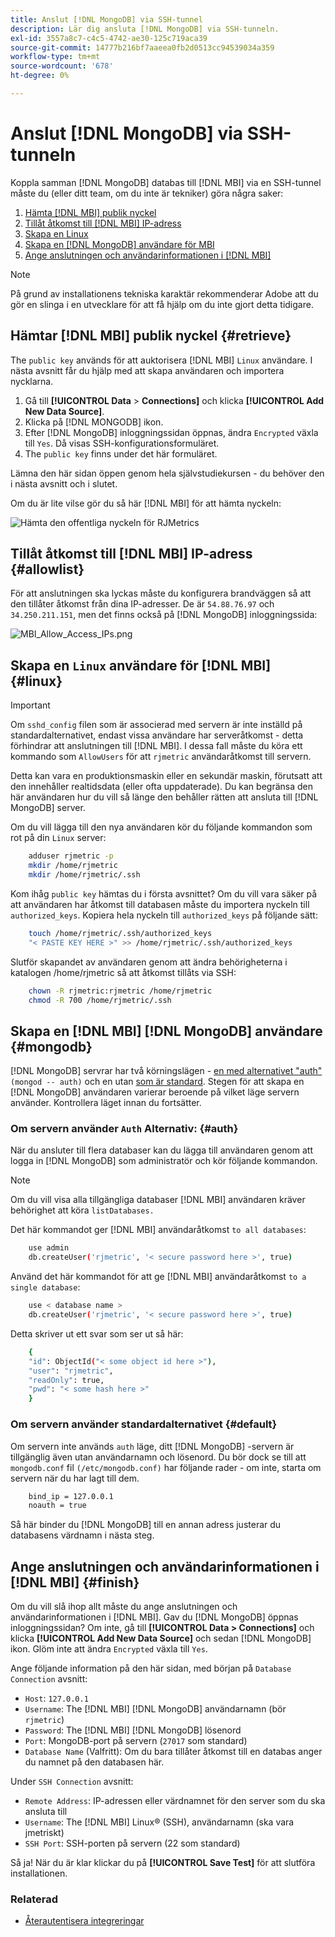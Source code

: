 ```yaml
---
title: Anslut [!DNL MongoDB] via SSH-tunnel
description: Lär dig ansluta [!DNL MongoDB] via SSH-tunneln.
exl-id: 3557a8c7-c4c5-4742-ae30-125c719aca39
source-git-commit: 14777b216bf7aaeea0fb2d0513cc94539034a359
workflow-type: tm+mt
source-wordcount: '678'
ht-degree: 0%

---
```


# Anslut [!DNL MongoDB] via SSH-tunneln

Koppla samman [!DNL MongoDB] databas till [!DNL MBI] via en SSH-tunnel måste du (eller ditt team, om du inte är tekniker) göra några saker:

1. [Hämta [!DNL MBI] publik nyckel](#retrieve)
1. [Tillåt åtkomst till [!DNL MBI] IP-adress](#allowlist)
1. [Skapa en Linux](#linux)
1. [Skapa en [!DNL MongoDB] användare för MBI](#mongodb)
1. [Ange anslutningen och användarinformationen i [!DNL MBI]](#finish)

>[!NOTE]
>
>På grund av installationens tekniska karaktär rekommenderar Adobe att du gör en slinga i en utvecklare för att få hjälp om du inte gjort detta tidigare.

## Hämtar [!DNL MBI] publik nyckel {#retrieve}

The `public key` används för att auktorisera [!DNL MBI] `Linux` användare. I nästa avsnitt får du hjälp med att skapa användaren och importera nycklarna.

1. Gå till **[!UICONTROL Data** > **Connections]** och klicka **[!UICONTROL Add New Data Source]**.
1. Klicka på [!DNL MONGODB] ikon.
1. Efter [!DNL MongoDB] inloggningssidan öppnas, ändra `Encrypted` växla till `Yes`. Då visas SSH-konfigurationsformuläret.
1. The `public key` finns under det här formuläret.

Lämna den här sidan öppen genom hela självstudiekursen - du behöver den i nästa avsnitt och i slutet.

Om du är lite vilse gör du så här [!DNL MBI] för att hämta nyckeln:

![Hämta den offentliga nyckeln för RJMetrics](../../../assets/MongoDB_Public_Key.gif)<!--{:.zoom}-->

## Tillåt åtkomst till [!DNL MBI] IP-adress {#allowlist}

För att anslutningen ska lyckas måste du konfigurera brandväggen så att den tillåter åtkomst från dina IP-adresser. De är `54.88.76.97` och `34.250.211.151`, men det finns också på [!DNL MongoDB] inloggningssida:

![MBI_Allow_Access_IPs.png](../../../assets/MBI_allow_access_IPs.png)

## Skapa en `Linux` användare för [!DNL MBI] {#linux}

>[!IMPORTANT]
>
>Om `sshd_config` filen som är associerad med servern är inte inställd på standardalternativet, endast vissa användare har serveråtkomst - detta förhindrar att anslutningen till [!DNL MBI]. I dessa fall måste du köra ett kommando som `AllowUsers` för att `rjmetric` användaråtkomst till servern.

Detta kan vara en produktionsmaskin eller en sekundär maskin, förutsatt att den innehåller realtidsdata (eller ofta uppdaterade). Du kan begränsa den här användaren hur du vill så länge den behåller rätten att ansluta till [!DNL MongoDB] server.

Om du vill lägga till den nya användaren kör du följande kommandon som rot på din `Linux` server:

```bash
    adduser rjmetric -p
    mkdir /home/rjmetric
    mkdir /home/rjmetric/.ssh
```

Kom ihåg `public key` hämtas du i första avsnittet? Om du vill vara säker på att användaren har åtkomst till databasen måste du importera nyckeln till `authorized_keys`. Kopiera hela nyckeln till `authorized_keys` på följande sätt:

```bash
    touch /home/rjmetric/.ssh/authorized_keys
    "< PASTE KEY HERE >" >> /home/rjmetric/.ssh/authorized_keys
```

Slutför skapandet av användaren genom att ändra behörigheterna i katalogen /home/rjmetric så att åtkomst tillåts via SSH:

```bash
    chown -R rjmetric:rjmetric /home/rjmetric
    chmod -R 700 /home/rjmetric/.ssh
```

## Skapa en [!DNL MBI] [!DNL MongoDB] användare {#mongodb}

[!DNL MongoDB] servrar har två körningslägen - [en med alternativet &quot;auth&quot;](#auth) `(mongod -- auth)` och en utan [som är standard](#default). Stegen för att skapa en [!DNL MongoDB] användaren varierar beroende på vilket läge servern använder. Kontrollera läget innan du fortsätter.

### Om servern använder `Auth` Alternativ: {#auth}

När du ansluter till flera databaser kan du lägga till användaren genom att logga in [!DNL MongoDB] som administratör och kör följande kommandon.

>[!NOTE]
>
>Om du vill visa alla tillgängliga databaser [!DNL MBI] användaren kräver behörighet att köra `listDatabases.`

Det här kommandot ger [!DNL MBI] användaråtkomst `to all databases`:

```bash
    use admin
    db.createUser('rjmetric', '< secure password here >', true)
```

Använd det här kommandot för att ge [!DNL MBI] användaråtkomst `to a single database`:

```bash
    use < database name >
    db.createUser('rjmetric', '< secure password here >', true)
```

Detta skriver ut ett svar som ser ut så här:

```bash
    {
    "id": ObjectId("< some object id here >"),
    "user": "rjmetric",
    "readOnly": true,
    "pwd": "< some hash here >"
    }
```

### Om servern använder standardalternativet {#default}

Om servern inte används `auth` läge, ditt [!DNL MongoDB] -servern är tillgänglig även utan användarnamn och lösenord. Du bör dock se till att `mongodb.conf` fil `(/etc/mongodb.conf)` har följande rader - om inte, starta om servern när du har lagt till dem.

```bash
    bind_ip = 127.0.0.1
    noauth = true
```

Så här binder du [!DNL MongoDB] till en annan adress justerar du databasens värdnamn i nästa steg.

## Ange anslutningen och användarinformationen i [!DNL MBI] {#finish}

Om du vill slå ihop allt måste du ange anslutningen och användarinformationen i [!DNL MBI]. Gav du [!DNL MongoDB] öppnas inloggningssidan? Om inte, gå till **[!UICONTROL Data > Connections]** och klicka **[!UICONTROL Add New Data Source]** och sedan [!DNL MongoDB] ikon. Glöm inte att ändra `Encrypted` växla till `Yes`.

Ange följande information på den här sidan, med början på `Database Connection` avsnitt:

* `Host`: `127.0.0.1`
* `Username`: The [!DNL MBI] [!DNL MongoDB] användarnamn (bör `rjmetric`)
* `Password`: The [!DNL MBI] [!DNL MongoDB] lösenord
* `Port`: MongoDB-port på servern (`27017` som standard)
* `Database Name` (Valfritt): Om du bara tillåter åtkomst till en databas anger du namnet på den databasen här.

Under `SSH Connection` avsnitt:

* `Remote Address`: IP-adressen eller värdnamnet för den server som du ska ansluta till
* `Username`: The [!DNL MBI] Linux® (SSH), användarnamn (ska vara jmetriskt)
* `SSH Port`: SSH-porten på servern (22 som standard)

Så ja! När du är klar klickar du på **[!UICONTROL Save Test]** för att slutföra installationen.

### Relaterad

* [Återautentisera integreringar](https://experienceleague.adobe.com/docs/commerce-knowledge-base/kb/how-to/mbi-reauthenticating-integrations.html?lang=en)
